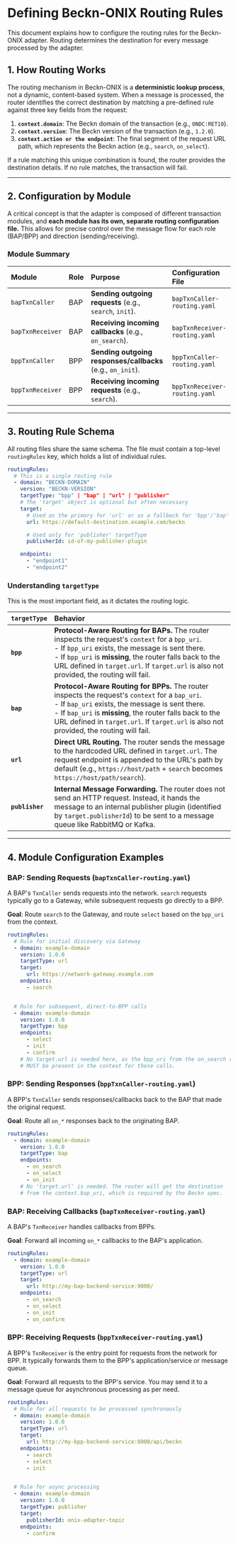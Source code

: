 # Defining Beckn-ONIX Routing Rules

This document explains how to configure the routing rules for the Beckn-ONIX adapter. Routing determines the destination for every message processed by the adapter.

## 1. How Routing Works

The routing mechanism in Beckn-ONIX is a **deterministic lookup process**, not a dynamic, content-based system. When a message is processed, the router identifies the correct destination by matching a pre-defined rule against three key fields from the request:

1.  **`context.domain`**: The Beckn domain of the transaction (e.g., `ONDC:RET10`).
2.  **`context.version`**: The Beckn version of the transaction (e.g., `1.2.0`).
3.  **`context.action or the endpoint`**: The final segment of the request URL path, which represents the Beckn action (e.g., `search`, `on_select`).

If a rule matching this unique combination is found, the router provides the destination details. If no rule matches, the transaction will fail.

---

## 2. Configuration by Module

A critical concept is that the adapter is composed of different transaction modules, and **each module has its own, separate routing configuration file.** This allows for precise control over the message flow for each role (BAP/BPP) and direction (sending/receiving).

### Module Summary

| Module | Role | Purpose | Configuration File |
| :--- | :--- | :--- | :--- |
| `bapTxnCaller` | BAP | **Sending outgoing requests** (e.g., `search`, `init`). | `bapTxnCaller-routing.yaml` |
| `bapTxnReceiver` | BAP | **Receiving incoming callbacks** (e.g., `on_search`). | `bapTxnReceiver-routing.yaml` |
| `bppTxnCaller` | BPP | **Sending outgoing responses/callbacks** (e.g., `on_init`). | `bppTxnCaller-routing.yaml` |
| `bppTxnReceiver` | BPP | **Receiving incoming requests** (e.g., `search`). | `bppTxnReceiver-routing.yaml` |

---

## 3. Routing Rule Schema

All routing files share the same schema. The file must contain a top-level `routingRules` key, which holds a list of individual rules.

```yaml
routingRules:
  # This is a single routing rule
  - domain: "BECKN-DOMAIN"
    version: "BECKN-VERSION"
    targetType: "bpp" | "bap" | "url" | "publisher"
    # The 'target' object is optional but often necessary
    target:
      # Used as the primary for 'url' or as a fallback for 'bpp'/'bap'
      url: https://default-destination.example.com/beckn

      # Used only for 'publisher' targetType
      publisherId: id-of-my-publisher-plugin

    endpoints:
      - "endpoint1"
      - "endpoint2"

```

### Understanding `targetType`

This is the most important field, as it dictates the routing logic.

| `targetType` | Behavior |
| :--- | :--- |
| **`bpp`** | **Protocol-Aware Routing for BAPs.** The router inspects the request's `context` for a `bpp_uri`. <br/>- If `bpp_uri` exists, the message is sent there. <br/>- If `bpp_uri` is **missing**, the router falls back to the URL defined in `target.url`. If `target.url` is also not provided, the routing will fail. |
| **`bap`** | **Protocol-Aware Routing for BPPs.** The router inspects the request's `context` for a `bap_uri`. <br/>- If `bap_uri` exists, the message is sent there. <br/>- If `bap_uri` is **missing**, the router falls back to the URL defined in `target.url`. If `target.url` is also not provided, the routing will fail. |
| **`url`** | **Direct URL Routing.** The router sends the message to the hardcoded URL defined in `target.url`. The request endpoint is appended to the URL's path by default (e.g., `https://host/path` + `search` becomes `https://host/path/search`). |
| **`publisher`**| **Internal Message Forwarding.** The router does not send an HTTP request. Instead, it hands the message to an internal publisher plugin (identified by `target.publisherId`) to be sent to a message queue like RabbitMQ or Kafka. |

---

## 4. Module Configuration Examples

### BAP: Sending Requests (`bapTxnCaller-routing.yaml`)

A BAP's `TxnCaller` sends requests into the network. `search` requests typically go to a Gateway, while subsequent requests go directly to a BPP.

**Goal**: Route `search` to the Gateway, and route `select` based on the `bpp_uri` from the context.

```yaml
routingRules:
  # Rule for initial discovery via Gateway
  - domain: example-domain
    version: 1.0.0
    targetType: url
    target:
      url: https://network-gateway.example.com
    endpoints:
      - search


  # Rule for subsequent, direct-to-BPP calls
  - domain: example-domain
    version: 1.0.0
    targetType: bpp
    endpoints:
      - select
      - init
      - confirm
    # No target.url is needed here, as the bpp_uri from the on_search response
    # MUST be present in the context for these calls.
```

### BPP: Sending Responses (`bppTxnCaller-routing.yaml`)

A BPP's `TxnCaller` sends responses/callbacks back to the BAP that made the original request.

**Goal**: Route all `on_*` responses back to the originating BAP.

```yaml
routingRules:
  - domain: example-domain
    version: 1.0.0
    targetType: bap
    endpoints:
      - on_search
      - on_select
      - on_init
    # No 'target.url' is needed. The router will get the destination
    # from the context.bap_uri, which is required by the Beckn spec.
```

### BAP: Receiving Callbacks (`bapTxnReceiver-routing.yaml`)

A BAP's `TxnReceiver` handles callbacks from BPPs.

**Goal**: Forward all incoming `on_*` callbacks to the BAP's application.

```yaml
routingRules:
  - domain: example-domain
    version: 1.0.0
    targetType: url
    target:
      url: http://my-bap-backend-service:9000/
    endpoints:
      - on_search
      - on_select
      - on_init
      - on_confirm

```

### BPP: Receiving Requests (`bppTxnReceiver-routing.yaml`)

A BPP's `TxnReceiver` is the entry point for requests from the network for BPP. It typically forwards them to the BPP's application/service or message queue.

**Goal**: Forward all requests to the BPP's service. You may send it to a message queue for asynchronous processing as per need.

```yaml
routingRules:
  # Rule for all requests to be processed synchronously
  - domain: example-domain
    version: 1.0.0
    targetType: url
    target:
      url: http://my-bpp-backend-service:8000/api/beckn
    endpoints:
      - search
      - select
      - init


  # Rule for async processing
  - domain: example-domain
    version: 1.0.0
    targetType: publisher
    target:
      publisherId: onix-adapter-topic
    endpoints:
      - confirm

```
